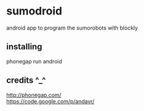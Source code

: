 sumodroid
=========

android app to program the sumorobots with blockly

installing
----------
phonegap run android

credits ^_^
-----------
http://phonegap.com/ <br/>
https://code.google.com/p/andavr/

